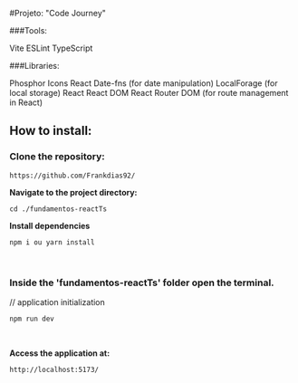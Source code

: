 #Projeto: "Code Journey"

###Tools:

Vite
ESLint
TypeScript

###Libraries:

Phosphor Icons React
Date-fns (for date manipulation)
LocalForage (for local storage)
React
React DOM
React Router DOM (for route management in React)


<h2>How to install:</h2>

<h3><strong>Clone the repository:</strong></h3>

 ```
 https://github.com/Frankdias92/
 ```

<strong>Navigate to the project directory:</strong>

```
cd ./fundamentos-reactTs
```
<strong>Install dependencies</strong>
```
npm i ou yarn install
```
</br>

### Inside the 'fundamentos-reactTs' folder open the terminal.

// application initialization
```
npm run dev
```

</br>

**Access the application at:**
```
http://localhost:5173/
```

